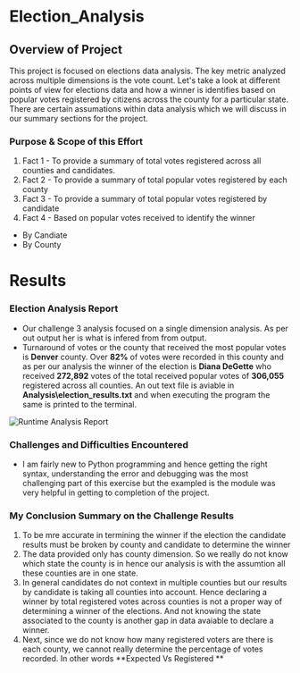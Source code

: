# Election_Analysis

## Overview of Project
This project is focused on elections data analysis. The key metric analyzed across multiple dimensions is the vote count. Let's take a look at different points of view for elections data and how a winner is identifies based on popular votes registered by citizens across the county for a particular state. There are certain assumations within data analysis which we will discuss in our summary sections for the project.

### Purpose & Scope of this Effort
1. Fact 1 - To provide a summary of total votes registered across all counties and candidates.
2. Fact 2 - To provide a summary of total popular votes registered by each county
3. Fact 3 - To provide a summary of total popular votes registered by candidate
4. Fact 4 - Based on popular votes received to identify the winner
  * By Candiate
  * By County


# Results
### Election Analysis Report
* Our challenge 3 analysis focused on a single dimension analysis. As per out output her is what is infered from from output.
* Turnaround of votes or the county that received the most popular votes is **Denver** county. Over **82%** of votes were recorded in this county and as per our analysis the winner of the election is **Diana DeGette** who received **272,892** votes of the total received popular votes of **306,055** registered across all counties. An out text file is aviable in **Analysis\election_results.txt** and when executing the program the same is printed to the terminal. 

<img src=/Resources/RuntimeComparisonTable.png alt="Runtime Analysis Report"/>
 
                                                                                                                                                                      
### Challenges and Difficulties Encountered
* I am fairly new to Python programming and hence getting the right syntax, understanding the error and debugging was the most challenging part of this exercise but the exampled is the module was very helpful in getting to completion of the project. 

### My Conclusion Summary on the Challenge Results 
1. To be mre accurate in termining the winner if the election the candidate results must be broken by county and candidate to determine the winner
2. The data provided only has county dimension. So we really do not know which state the county is in hence our analysis is with the assumtion all these counties are in one state.
3. In general candidates do not context in multiple counties but our results by candidate is taking all counties into account. Hence declaring a winner by total registered votes across counties is not a proper way of determining a winner of the elections. And not knowing the state associated to the county is another gap in data avaiable to declare a winner.
4. Next, since we do not know how many registered voters are there is each county, we cannot really determine the percentage of votes recorded. In other words **Expected Vs Registered **

